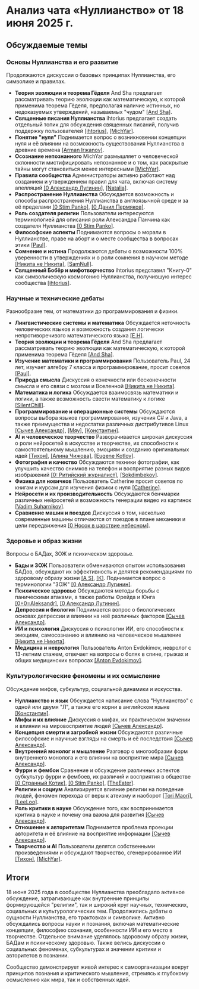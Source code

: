 # Анализ чата «Нуллианство» от 18 июня 2025 г.

## Обсуждаемые темы

### Основы Нуллианства и его развитие
Продолжаются дискуссии о базовых принципах Нуллианства, его символике и правилах.
*   **Теория эволюции и теорема Гёделя** And Sha предлагает рассматривать теорию эволюции как математическую, к которой применима теорема Гёделя, предполагая наличие истинных, но недоказуемых утверждений, называемых "чудом" [[And Sha]](https://t.me/NullianityNull/1/33881).
*   **Священные писания Нуллианства** ihtorius предлагает создать отдельный топик для обсуждения священных писаний, получив поддержку пользователей [[ihtorius]](https://t.me/NullianityNull/1/34383), [[MichYar]](https://t.me/NullianityNull/1/35209).
*   **Понятие "нуля"** Поднимается вопрос о возникновении концепции нуля и её влиянии на возможность существования Нуллианства в древние времена [[Arman Irжanov]](https://t.me/NullianityNull/1/37529).
*   **Осознание непознанного** MichYar размышляет о человеческой склонности мистифицировать непознанное и о том, как раскрытые тайны могут становиться менее интересными [[MichYar]](https://t.me/NullianityNull/1/35240).
*   **Правила сообщества** Администраторы активно работают над созданием и утверждением правил для чата, включая систему апелляций [[0 Александр Лугинин]](https://t.me/NullianityNull/1738/36258), [[Natalia]](https://t.me/NullianityNull/4551/39442).
*   **Распространение Нуллианства** Обсуждается возможность и способы распространения Нуллианства в англоязычной среде и за её пределами [[0 Stim Panko]](https://tme/NullianityNull/1/40174), [[0 Данил Пермяков]](https://t.me/NullianityNull/1/40194).
*   **Роль создателя религии** Пользователи интересуются терминологией для описания роли Александра Панчина как создателя Нуллианства [[0 Stim Panko]](https://t.me/NullianityNull/1/37921).
*   **Философские аспекты** Поднимаются вопросы о морали в Нуллианстве, праве на аборт и о месте сообщества в вопросах этики [[Paul]](https://t.me/NullianityNull/1738/36265).
*   **Сомнение и истина** Продолжаются дебаты о возможности 100% уверенности в утверждениях и о роли сомнения в научном методе [[Никита не Никита]](https://tme/NullianityNull/933/33327), [[SamNull]](https://tme/NullianityNull/933/33341).
*   **Священный Бобёр и мифотворчество** ihtorius представил "Книгу-0" как символическую космогонию Нуллианства, получившую интерес сообщества [[ihtorius]](https://t.me/NullianityNull/3028/33545).

### Научные и технические дебаты
Разнообразие тем, от математики до программирования и физики.
*   **Лингвистические системы и математика** Обсуждается неточность человеческих языков и возможность создания логически непротиворечивого математического языка [[E H]](https://t.me/NullianityNull/873/33503).
*   **Теория эволюции и теорема Гёделя** And Sha предлагает рассматривать теорию эволюции как математическую, к которой применима теорема Гёделя [[And Sha]](https://tme/NullianityNull/873/33979).
*   **Изучение математики и программирования** Пользователь Paul, 24 лет, изучает алгебру 7 класса и программирование, просит советов [[Paul]](https://tme/NullianityNull/873/36365).
*   **Природа смысла** Дискуссия о конечности или бесконечности смысла и его связи с мозгом и Вселенной [[Никита не Никита]](https://tme/NullianityNull/873/36021).
*   **Математика и логика** Обсуждается взаимосвязь математики и логики, а также возможность свести математику к логике [[SilentChill]](https://tme/NullianityNull/873/36870).
*   **Программирование и операционные системы** Обсуждаются вопросы выбора языков программирования, изучения C# и Java, а также преимущества и недостатки различных дистрибутивов Linux [[Сычев Александр]](https://tme/NullianityNull/852/33552), [[Мяу]](https://tme/NullianityNull/852/33630), [[Константин]](https://tme/NullianityNull/852/34027).
*   **AI и человеческое творчество** Разворачивается широкая дискуссия о роли нейросетей в искусстве и творчестве, их способности к самостоятельному мышлению, эмоциям и созданию оригинальных идей [[Тихон]](https://tme/NullianityNull/933/38001), [[Алина Чижова]](https://tme/NullianityNull/933/38021), [[Eugene Kotlov]](https://tme/NullianityNull/933/38030).
*   **Фотография и качество** Обсуждаются техники фотографии, как улучшить качество снимков на телефон и восприятие разных видов изображений [[0: Ритийский журналист]](https://tme/NullianityNull/13878/35719), [[Sokdimbekov]](https://tme/NullianityNull/13878/36884).
*   **Физика для новичков** Пользователь Catherine просит советов по книгам и курсам для изучения физики с нуля [[Catherine]](https://tme/NullianityNull/854/36893).
*   **Нейросети и их производительность** Обсуждаются бенчмарки различных нейросетей и возможность генерации видео из картинок [[Vadim Suharnikov]](https://tme/NullianityNull/3190/36072).
*   **Сравнение машин и поездов** Дискуссия о том, насколько современные машины отличаются от поездов в плане механики и цели передвижения [[0 Носок в царствие небесном]](https://tme/NullianityNull/1062/35054).

### Здоровье и образ жизни
Вопросы о БАДах, ЗОЖ и психическом здоровье.
*   **Бады и ЗОЖ** Пользователи обмениваются опытом использования БАДов, обсуждают их эффективность и делятся рекомендациями по здоровому образу жизни [[A S]](https://tme/NullianityNull/19932/33673), [[Κ]](https://tme/NullianityNull/19932/33870). Поднимается вопрос о терминологии "ЗОЖ" [[0 Александр Лугинин]](https://tme/NullianityNull/19932/36734).
*   **Психическое здоровье** Обсуждаются методы борьбы с паническими атаками, а также работы Фрейда и Юнга [[0÷0=Aleksandr]](https://tme/NullianityNull/984/39481), [[0 Александр Лугинин]](https://tme/NullianityNull/984/33458).
*   **Депрессия и биология** Поднимается вопрос о биологических основах депрессии и влиянии на неё различных факторов [[Сычев Александр]](https://tme/NullianityNull/10292/34305).
*   **ИИ и психология** Дискуссия о психологии ИИ, его способности к эмоциям, самосознанию и влиянию на человеческое мышление [[Никита не Никита]](https://tme/NullianityNull/933/38264).
*   **Медицина и неврология** Пользователь Anton Evdokimov, невролог с 13-летним стажем, отвечает на вопросы о болях в спине, грыжах и общих медицинских вопросах [[Anton Evdokimov]](https://tme/NullianityNull/2239/33918).

### Культурологические феномены и их осмысление
Обсуждение мифов, субкультур, социальной динамики и искусства.
*   **Нуллианство и язык** Обсуждается написание слова "Нуллианство" с одной или двумя "Л", а также его корни в английском языке [[Константин]](https://t.me/NullianityNull/5653/33494).
*   **Мифы и их влияние** Дискуссия о мифах, их практическом значении и влиянии на мировосприятие людей [[Сычев Александр]](https://tme/NullianityNull/10292/34101).
*   **Концепция смерти и загробной жизни** Обсуждаются различные философские и научные взгляды на смерть и её последствия [[Сычев Александр]](https://tme/NullianityNull/10292/34118).
*   **Внутренний монолог и мышление** Разговор о многообразии форм внутреннего монолога и его влиянии на восприятие мира [[Сычев Александр]](https://tme/NullianityNull/10292/34612).
*   **Фурри и фембои** Сравнение и обсуждение различных аспектов субкультур фурри и фембоев, их различий и восприятия в обществе [[0 Странный Котик]](https://tme/NullianityNull/825/35584), [[0 Stim Panko]](https://tme/NullianityNull/825/35609), [[TheEater]](https://tme/NullianityNull/825/37843).
*   **Религии и социум** Анализируется влияние религии на поведение людей, феномен перехода от веры к атеизму и наоборот [[Tori Maori]](https://tme/NullianityNull/10292/33912), [[LeeLoo]](https://tme/NullianityNull/10292/34029).
*   **Роль критики в науке** Обсуждение того, как воспринимается критика в науке и почему она важна для развития [[Сычев Александр]](https://tme/NullianityNull/10292/34836).
*   **Отношение к авторитетам** Поднимается проблема проекции авторитета и её влияние на восприятие информации [[Сычев Александр]](https://tme/NullianityNull/10292/35128).
*   **Творчество и АI** Пользователи делятся собственными произведениями и обсуждают творчество, сгенерированное ИИ [[Тихон]](https://tme/NullianityNull/29988/37614), [[MichYar]](https://tme/NullianityNull/29988/38736).

## Итоги

18 июня 2025 года в сообществе Нуллианства преобладало активное обсуждение, затрагивающее как внутренние принципы формирующейся "религии", так и широкий круг научных, технических, социальных и культурологических тем. Продолжились дебаты о сущности Нуллианства, его трактовках и символике. Активно обсуждались вопросы науки и познания, включая математические концепции, философию сознания, особенности ИИ и его место в творчестве. Отдельное внимание уделялось здоровому образу жизни, БАДам и психическому здоровью. Также велись дискуссии о социальных феноменах, субкультурах и значении критики и авторитетов в познании.

Сообщество демонстрирует живой интерес к самоорганизации вокруг принципов познания и критического мышления, стремясь к глубокому осмыслению как мира, так и собственных идей.